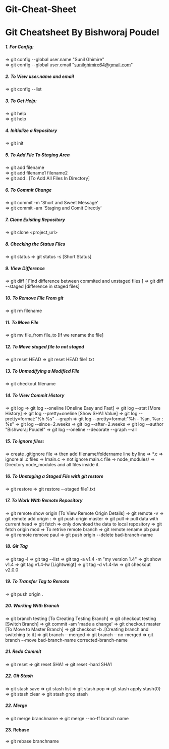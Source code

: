 # Git-Cheat-Sheet

# Git Cheatsheet By Bishworaj Poudel

##### 1. For Config:
=> git config --global user.name "Sunil Ghimire" <br>
=> git config --global user.email "sunilghimire64@gmail.com" <br>

##### 2. To View  user.name and email
=> git config --list 

##### 3. To Get Help:
=> git help <br>
=> git help <topic>

##### 4. Initialize a Repository
=> git init

##### 5. To Add File To Staging Area
=> git add filename <br>
=> git add filename1 filename2 <br>
=> git add . [To Add All Files In Directory] 

##### 6. To Commit Change
=> git commit -m 'Short and Sweet Message' <br>
=> git commit -am 'Staging and Comit Directly' 

##### 7. Clone Existing Repository
=> git clone <project_url>

##### 8. Checking the Status Files
=> git status
=> git status -s [Short Status]

##### 9. View Difference
=> git diff  [ Find difference between commited and unstaged files ]
=> git diff --staged [difference in staged files]

##### 10. To Remove File From git
=> git rm filename

##### 11. To Move File
=> git mv file_from file_to [If we rename the file]

##### 12. To Move staged file to not staged
=> git reset HEAD
=> git reset HEAD file1.txt

##### 13. To Unmodifying a Modified File
=> git checkout filename

##### 14. To View Commit History
=> git log
=> git log --oneline [Oneline Easy and Fast]
=> git log --stat [More History]
=> git log --pretty=oneline [Show SHA1 Value]
=> git log --pretty=format:"%h %s" --graph 
=> git log --pretty=format:"%h - %an, %ar : %s" 
=> git log --since=2.weeks
=> git log --after=2.weeks
=> git log --author "Bishworaj Poudel"
=> git log --oneline --decorate --graph --all 

##### 15. To ignore files:
=> create .gitignore file
=> then add filename/foldername line by line
=> *.c => ignore al .c files
=> !main.c => not ignore main.c file
=> node_modules/ => Directory node_modules and all files inside it.

##### 16. To Unstaging a Staged File with git restore
=> git restore
=> git restore --staged file1.txt

##### 17. To Work With Remote Repository
=> git remote show origin [To View Remote Origin Details]
=> git remote -v
=> git remote add origin <url>:
=> git push origin master
=> git pull => pull data with current head
=> git fetch => only download the data to local repository
=> git fetch origin mod => To retrive remote branch
=> git remote rename pb paul 
=> git remote remove paul
=> git push origin --delete bad-branch-name

##### 18. Git Tag
=> git tag -l
=> git tag --list 
=> git tag -a v1.4 -m "my version 1.4" 
=> git show v1.4
=> git tag v1.4-lw  [Lightweigt]
=> git tag -d v1.4-lw 
=> git checkout v2.0.0 

##### 19. To Transfer Tag to Remote
=> git push origin <tagname>.


##### 20. Working With Branch
=> git branch testing [To Creating Testing Branch]
=> git checkout testing [Switch Branch]
=> git commit -am 'made a change'
=> git checkout master [To Move to Master Branch]
=> git checkout -b <newbranchname>.[Creating branch and switching to it] 
=> git branch --merged
=> git branch --no-merged 
=> git branch --move bad-branch-name corrected-branch-name

##### 21. Redo Commit
=> git reset
=> git reset SHA1
=> git reset -hard SHA1 

##### 22.  Git Stash
=> git stash save 
=> git stash list
=> git stash pop
=> git stash apply stash{0}
=> git stash clear
=> git stash grop stash

##### 22. Merge
=> git merge branchname
=> git merge --no-ff branch name

#### 23. Rebase
=> git rebase branchname
